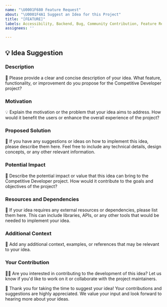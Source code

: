 ```yaml
---
name: "\U0001F680 Feature Request"
about: "\U0001F4A1 Suggest an Idea for this Project"
title: "[FEATURE]"
labels: Accessibility, Backend, Bug, Community Contribution, Feature Request
assignees: ''

---
```


## 💡 Idea Suggestion

### Description

📝 Please provide a clear and concise description of your idea. What feature, functionality, or improvement do you propose for the Competitive Developer project?

### Motivation

💡 Explain the motivation or the problem that your idea aims to address. How would it benefit the users or enhance the overall experience of the project?

### Proposed Solution

🔧 If you have any suggestions or ideas on how to implement this idea, please describe them here. Feel free to include any technical details, design concepts, or any other relevant information.

### Potential Impact

🌟 Describe the potential impact or value that this idea can bring to the Competitive Developer project. How would it contribute to the goals and objectives of the project?

### Resources and Dependencies

🔗 If your idea requires any external resources or dependencies, please list them here. This can include libraries, APIs, or any other tools that would be needed to implement your idea.

### Additional Context

📎 Add any additional context, examples, or references that may be relevant to your idea.

### Your Contribution

🙋‍♂️ Are you interested in contributing to the development of this idea? Let us know if you'd like to work on it or collaborate with the project maintainers.

🌟 Thank you for taking the time to suggest your idea! Your contributions and suggestions are highly appreciated. We value your input and look forward to hearing more about your ideas.
